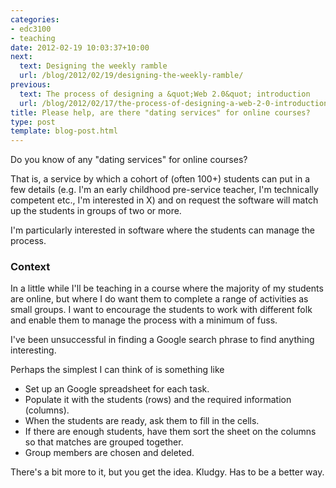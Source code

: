 ```yaml
---
categories:
- edc3100
- teaching
date: 2012-02-19 10:03:37+10:00
next:
  text: Designing the weekly ramble
  url: /blog/2012/02/19/designing-the-weekly-ramble/
previous:
  text: The process of designing a &quot;Web 2.0&quot; introduction
  url: /blog/2012/02/17/the-process-of-designing-a-web-2-0-introduction/
title: Please help, are there "dating services" for online courses?
type: post
template: blog-post.html
---
```

Do you know of any "dating services" for online courses?

That is, a service by which a cohort of (often 100+) students can put in a few details (e.g. I'm an early childhood pre-service teacher, I'm technically competent etc., I'm interested in X) and on request the software will match up the students in groups of two or more.

I'm particularly interested in software where the students can manage the process.

### Context

In a little while I'll be teaching in a course where the majority of my students are online, but where I do want them to complete a range of activities as small groups. I want to encourage the students to work with different folk and enable them to manage the process with a minimum of fuss.

I've been unsuccessful in finding a Google search phrase to find anything interesting.

Perhaps the simplest I can think of is something like

- Set up an Google spreadsheet for each task.
- Populate it with the students (rows) and the required information (columns).
- When the students are ready, ask them to fill in the cells.
- If there are enough students, have them sort the sheet on the columns so that matches are grouped together.
- Group members are chosen and deleted.

There's a bit more to it, but you get the idea. Kludgy. Has to be a better way.